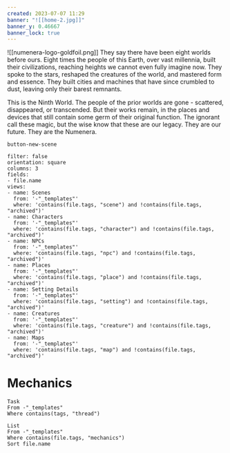 ```yaml
---
created: 2023-07-07 11:29
banner: "![[home-2.jpg]]"
banner_y: 0.46667
banner_lock: true
---
```

![[numenera-logo-goldfoil.png]]
They say there have been eight worlds before ours. Eight times the people of this Earth, over vast millennia, built their civilizations, reaching heights we cannot even fully imagine now. They spoke to the stars, reshaped the creatures of the world, and mastered form and essence. They built cities and machines that have since crumbled to dust, leaving only their barest remnants.

This is the Ninth World. The people of the prior worlds are gone - scattered, disappeared, or transcended. But their works remain, in the places and devices that still contain some germ of their original function. The ignorant call these magic, but the wise know that these are our legacy. They are our future. They are the Numenera.

`button-new-scene`

```page-gallery
filter: false
orientation: square
columns: 3
fields:
- file.name
views:
- name: Scenes
  from: '-"_templates"'
  where: 'contains(file.tags, "scene") and !contains(file.tags, "archived")'
- name: Characters
  from: '-"_templates"'
  where: 'contains(file.tags, "character") and !contains(file.tags, "archived")'
- name: NPCs
  from: '-"_templates"'
  where: 'contains(file.tags, "npc") and !contains(file.tags, "archived")'
- name: Places
  from: '-"_templates"'
  where: 'contains(file.tags, "place") and !contains(file.tags, "archived")'
- name: Setting Details
  from: '-"_templates"'
  where: 'contains(file.tags, "setting") and !contains(file.tags, "archived")'
- name: Creatures
  from: '-"_templates"'
  where: 'contains(file.tags, "creature") and !contains(file.tags, "archived")'
- name: Maps
  from: '-"_templates"'
  where: 'contains(file.tags, "map") and !contains(file.tags, "archived")'
```

# Mechanics
```dataview
Task
From -"_templates"
Where contains(tags, "thread")
```
```dataview
List
From -"_templates"
Where contains(file.tags, "mechanics") 
Sort file.name
```
